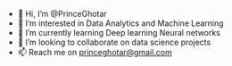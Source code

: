 - 👋 Hi, I’m @PrinceGhotar
- 👀 I’m interested in Data Analytics and Machine Learning
- 🌱 I’m currently learning Deep learning Neural networks
- 💞️ I’m looking to collaborate on data science projects 
- 📫 Reach me on princeghotar@gmail.com

<!---
PrinceGhotar/PrinceGhotar is a ✨ special ✨ repository because its `README.md` (this file) appears on your GitHub profile.
You can click the Preview link to take a look at your changes.
--->
